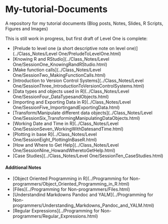 # My-tutorial-Documents

A repository for my tutorial documents (Blog posts, Notes, Slides, R Scripts, Figures and Images)

This is still work in progress, but first draft of Level One is complete:

* [Prelude to level one (a short descriptive note on level one)](../Class_Notes/Level One/PreludeToLevelOne.html)
* [Knowing R and RStudio](../Class_Notes/Level One/SessionOne_KnowingRandRStudio.html)
* [Make function calls](../Class_Notes/Level One/SessionTwo_MakingFunctionCalls.html)
* [Introduction to Version Control Systems](../Class_Notes/Level One/SessionThree_IntroductionToVersionControlSystems.html) 
* [Data types and objects used in R](../Class_Notes/Level One/SessionFour_DataTypesandObjects.html)
* [Importing and Exporting Data in R](../Class_Notes/Level One/SessionFive_ImportingandExportingData.html)
* [Transform/Manipulate different data objects](../Class_Notes/Level One/SessionSix_TransformingManipulatingDataObjects.html) 
* [Working Date and Time in R](../Class_Notes/Level One/SessionSeven_WorkingWithDatesandTime.html)
* [Plotting in base R](../Class_Notes/Level One/SessionEight_PlottingInBaseR.html)
* [How and Where to Get Help](../Class_Notes/Level One/SessionNine_HowandWheretoGetHelp.html)
* [Case Studies](../Class_Notes/Level One/SessionTen_CaseStudies.html)

#### Additional Notes

* [Object Oriented Programming in R](../Programming for Non-programmers/Object_Oriented_Programming_in_R.html)
* [Files](../Programming for Non-programmers/Files.html)
* [Understandind Markdowns Pandoc and YALM](../Programming for Non-programmers/Understanding_Markdowns_Pandoc_and_YALM.html)
* [Regular Expressions](../Programming for Non-programmers/Regular_Expressions.html)
     
